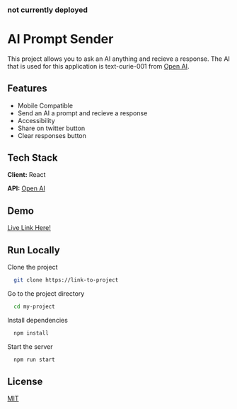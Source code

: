 ### not currently deployed

# AI Prompt Sender

This project allows you to ask an AI anything and recieve a response. The AI that is used for this application is
text-curie-001 from [Open AI](https://beta.openai.com/).

## Features

-   Mobile Compatible
-   Send an AI a prompt and recieve a response
-   Accessibility
-   Share on twitter button
-   Clear responses button

## Tech Stack

**Client:** React

**API:** [Open AI](https://beta.openai.com/)

## Demo

[Live Link Here!](https://ai-prompt-sender.netlify.app/)

## Run Locally

Clone the project

```bash
  git clone https://link-to-project
```

Go to the project directory

```bash
  cd my-project
```

Install dependencies

```bash
  npm install
```

Start the server

```bash
  npm run start
```

## License

[MIT](https://choosealicense.com/licenses/mit/)
